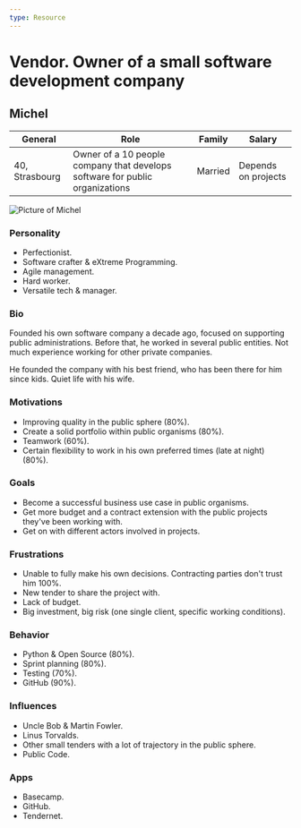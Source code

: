 ```yaml
---
type: Resource
---
```


# Vendor. Owner of a small software development company

## Michel

| General                                  | Role | Family |  Salary   |
| ------------------------------------- | ---------------------------------- | -------- | --- |
| 40, Strasbourg | Owner of a 10 people company that develops software for public organizations                               | Married    |   Depends on projects  |

![Picture of Michel](https://i.imgur.com/9yY4LTZ.jpg)

### Personality

* Perfectionist.
* Software crafter & eXtreme Programming.
* Agile management.
* Hard worker.
* Versatile tech & manager.

### Bio

Founded his own software company a decade ago, focused on supporting public administrations. Before that, he worked in several public entities. Not much experience working for other private companies.

He founded the company with his best friend, who has been there for him since kids. Quiet life with his wife.

### Motivations

* Improving quality in the public sphere (80%).
* Create a solid portfolio within public organisms (80%).
* Teamwork (60%).
* Certain flexibility to work in his own preferred times (late at night) (80%).

### Goals

* Become a successful business use case in public organisms.
* Get more budget and a contract extension with the public projects they've been working with.
* Get on with different actors involved in projects.

### Frustrations

* Unable to fully make his own decisions. Contracting parties don't trust him 100%.
* New tender to share the project with.
* Lack of budget.
* Big investment, big risk (one single client, specific working conditions).

### Behavior

* Python & Open Source (80%).
* Sprint planning (80%).
* Testing (70%).
* GitHub (90%).

### Influences

* Uncle Bob & Martin Fowler.
* Linus Torvalds.
* Other small tenders with a lot of trajectory in the public sphere.
* Public Code.

### Apps

* Basecamp.
* GitHub.
* Tendernet.
